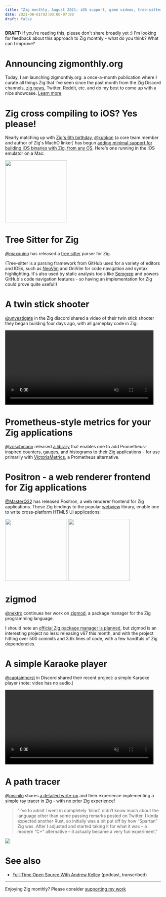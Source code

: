 ```yaml
---
title: "Zig monthly, August 2021: iOS support, game videos, tree-sitter, a pathtracer, and more"
date: 2021-08-01T03:00:00-07:00
draft: false
---
```


**DRAFT:** If you're reading this, please don't share broadly yet :) I'm looking for feedback about this approach to Zig monthly - what do you think? What can I improve?

# Announcing zigmonthly.org

Today, I am launching zigmonthly.org: a once-a-month publication where I curate all things Zig that I’ve seen since the past month from the Zig Discord channels, <a href="https://zig.news">zig.news</a>, Twitter, Reddit, etc. and do my best to come up with a nice showcase. <a href="/about">Learn more</a>

# Zig cross compiling to iOS? Yes please!

Nearly matching up with [Zig's 6th birthday](https://twitter.com/andy_kelley/status/1424163667306631168), [@kubkon](https://github.com/kubkon) (a core team member and author of Zig's MachO linker) has begun [adding minimal support for building iOS binaries with Zig, from any OS](https://github.com/ziglang/zig/pull/9532). Here's one running in the iOS emulator on a Mac:

<a href="https://user-images.githubusercontent.com/3173176/128664203-c9c0954d-fe74-43aa-964d-458f0fe74565.png"><img width="200px" src="https://user-images.githubusercontent.com/3173176/128664203-c9c0954d-fe74-43aa-964d-458f0fe74565.png"></img></a>

# Tree Sitter for Zig

[@maxxnino](https://github.com/maxxnino) has released a [tree sitter](https://tree-sitter.github.io/tree-sitter/) parser for Zig.

(Tree-sitter is a parsing framework from GitHub used for a variety of editors and IDEs, such as [NeoVim](https://neovim.io/doc/treesitter) and OniVim for code navigation and syntax highlighting. It's also used by static analysis tools like [Semgrep](https://semgrep.dev) and powers GitHub's code navigation features - so having an implementation for Zig could prove quite useful!)

# A twin stick shooter

[@unvestigate](https://discord.com/channels/605571803288698900/605572611539206171/873274345160589392) in the Zig discord shared a video of their twin stick shooter they began building four days ago, with all gameplay code in Zig:

<video width="480px" src="https://user-images.githubusercontent.com/3173176/128664622-b3f37ad2-56ba-47ba-bc53-4ee87893b009.mp4" controls="controls" muted="muted"></video>

# Prometheus-style metrics for your Zig applications

[@vrischmann](https://github.com/vrischmann) released [a library](https://github.com/vrischmann/zig-prometheus) that enables one to add Prometheus-inspired counters, gauges, and histograms to their Zig applications - for use primarily with [VictoriaMetrics](https://github.com/VictoriaMetrics/VictoriaMetrics), a Prometheus alternative.

# Positron - a web renderer frontend for Zig applications

[@MasterQ32](https://github.com/ziglibs/positron) has released Positron, a web renderer frontend for Zig applications. These Zig bindings to the popular [webview](https://github.com/webview/webview) library, enable one to write cross-platform HTML5 UI applications:

<a href="https://raw.githubusercontent.com/ziglibs/positron/04af916ddf4dbdf5ae44ef754e1a5ff3af1ddef9/screenshots/i3-login.png"><img width="200px" src="https://raw.githubusercontent.com/ziglibs/positron/04af916ddf4dbdf5ae44ef754e1a5ff3af1ddef9/screenshots/i3-login.png"></img></a> <a href="https://raw.githubusercontent.com/ziglibs/positron/04af916ddf4dbdf5ae44ef754e1a5ff3af1ddef9/screenshots/windows-chat.png"><img width="200px" src="https://raw.githubusercontent.com/ziglibs/positron/04af916ddf4dbdf5ae44ef754e1a5ff3af1ddef9/screenshots/windows-chat.png"></img></a>

# zigmod

[@nektro](https://github.com/nektro) continues her work on [zigmod](https://github.com/nektro/zigmod), a package manager for the Zig programming language.

I should note an [official Zig package manager is planned](https://github.com/ziglang/zig/issues/943), but zigmod is an interesting project no less: releasing v67 this month, and with the project hitting over 500 commits and 3.6k lines of code, with a few handfuls of Zig dependencies.

# A simple Karaoke player

[@captainhorst](https://discord.com/channels/605571803288698900/605572611539206171/873690060950761522) in Discord shared their recent project: a simple Karaoke player (note: video has no audio.)

<video width="480px" src="https://user-images.githubusercontent.com/3173176/128665375-276d55b5-3b46-4022-bf11-78043a498c04.mp4" controls="controls" muted="muted"></video>

# A path tracer

[@msinilo](https://github.com/msinilo) shares [a detailed write-up](http://msinilo.pl/blog2/post/zig-pathtracer/) and their experience implementing a simple ray tracer in Zig - with no prior Zig experience!

> "I’ve to admit I went in completely ‘blind’, didn’t know much about the language other than some passing remarks posted on Twitter. I kinda expected another Rust, so initially was a bit put off by how “Spartan” Zig was. After I adjusted and started taking it for what it was – a modern “C+” alternative – it actually became a very fun experiment."

![](http://msinilo.pl/blog2/images/zigtrace.png)

# See also

* [Full-Time Open Source With Andrew Kelley](https://corecursive.com/067-zig-with-andrew-kelley/) (podcast, transcribed)

---

Enjoying Zig monthly? Please consider [supporting my work](https://github.com/sponsors/slimsag)
